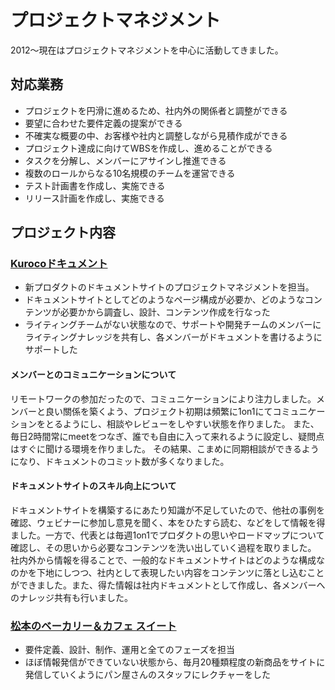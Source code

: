 # プロジェクトマネジメント

2012〜現在はプロジェクトマネジメントを中心に活動してきました。

## 対応業務

- プロジェクトを円滑に進めるため、社内外の関係者と調整ができる
- 要望に合わせた要件定義の提案ができる
- 不確実な概要の中、お客様や社内と調整しながら見積作成ができる
- プロジェクト達成に向けてWBSを作成し、進めることができる
- タスクを分解し、メンバーにアサインし推進できる
- 複数のロールからなる10名規模のチームを運営できる
- テスト計画書を作成し、実施できる
- リリース計画を作成し、実施できる

## プロジェクト内容
### [Kurocoドキュメント](https://kuroco.app/ja/docs/)

- 新プロダクトのドキュメントサイトのプロジェクトマネジメントを担当。
- ドキュメントサイトとしてどのようなページ構成が必要か、どのようなコンテンツが必要かから調査し、設計、コンテンツ作成を行なった
- ライティングチームがない状態なので、サポートや開発チームのメンバーにライティングナレッジを共有し、各メンバーがドキュメントを書けるようにサポートした

#### メンバーとのコミュニケーションについて

リモートワークの参加だったので、コミュニケーションにより注力しました。メンバーと良い關係を築くよう、プロジェクト初期は頻繁に1on1にてコミュニケーションをとるようにし、相談やレビューをしやすい状態を作りました。 また、毎日2時間常にmeetをつなぎ、誰でも自由に入って来れるように設定し、疑問点はすぐに聞ける環境を作りました。 その結果、こまめに同期相談ができるようになり、ドキュメントのコミット数が多くなりました。

#### ドキュメントサイトのスキル向上について

ドキュメントサイトを構築するにあたり知識が不足していたので、他社の事例を確認、ウェビナーに参加し意見を聞く、本をひたすら読む、などをして情報を得ました。一方で、代表とは毎週1on1でプロダクトの思いやロードマップについて確認し、その思いから必要なコンテンツを洗い出していく過程を取りました。 社内外から情報を得ることで、一般的なドキュメントサイトはどのような構成なのかを下地にしつつ、社内として表現したい内容をコンテンツに落とし込むことができました。また、得た情報は社内ドキュメントとして作成し、各メンバーへのナレッジ共有も行いました。

### [松本のベーカリー＆カフェ スイート](https://www.sweet-bakery.co.jp/)

- 要件定義、設計、制作、運用と全てのフェーズを担当
- ほぼ情報発信ができていない状態から、毎月20種類程度の新商品をサイトに発信していくようにパン屋さんのスタッフにレクチャーをした
